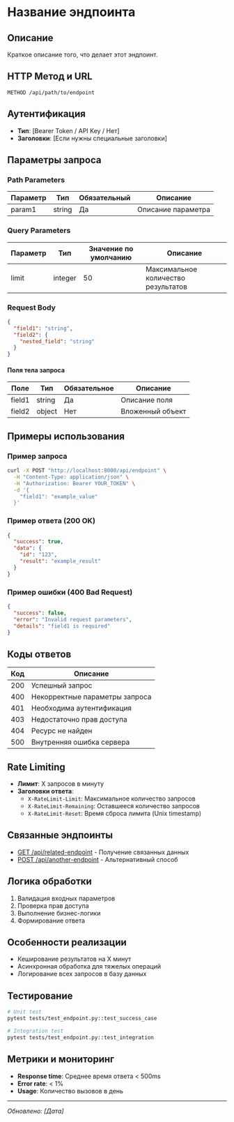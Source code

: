 # Название эндпоинта

## Описание
Краткое описание того, что делает этот эндпоинт.

## HTTP Метод и URL
```
METHOD /api/path/to/endpoint
```

## Аутентификация
- **Тип**: [Bearer Token / API Key / Нет]
- **Заголовки**: [Если нужны специальные заголовки]

## Параметры запроса

### Path Parameters
| Параметр | Тип | Обязательный | Описание |
|----------|-----|--------------|----------|
| param1 | string | Да | Описание параметра |

### Query Parameters
| Параметр | Тип | Значение по умолчанию | Описание |
|----------|-----|----------------------|----------|
| limit | integer | 50 | Максимальное количество результатов |

### Request Body
```json
{
  "field1": "string",
  "field2": {
    "nested_field": "string"
  }
}
```

#### Поля тела запроса
| Поле | Тип | Обязательное | Описание |
|------|-----|--------------|----------|
| field1 | string | Да | Описание поля |
| field2 | object | Нет | Вложенный объект |

## Примеры использования

### Пример запроса
```bash
curl -X POST "http://localhost:8000/api/endpoint" \
  -H "Content-Type: application/json" \
  -H "Authorization: Bearer YOUR_TOKEN" \
  -d '{
    "field1": "example_value"
  }'
```

### Пример ответа (200 OK)
```json
{
  "success": true,
  "data": {
    "id": "123",
    "result": "example_result"
  }
}
```

### Пример ошибки (400 Bad Request)
```json
{
  "success": false,
  "error": "Invalid request parameters",
  "details": "field1 is required"
}
```

## Коды ответов

| Код | Описание |
|-----|----------|
| 200 | Успешный запрос |
| 400 | Некорректные параметры запроса |
| 401 | Необходима аутентификация |
| 403 | Недостаточно прав доступа |
| 404 | Ресурс не найден |
| 500 | Внутренняя ошибка сервера |

## Rate Limiting
- **Лимит**: X запросов в минуту
- **Заголовки ответа**:
  - `X-RateLimit-Limit`: Максимальное количество запросов
  - `X-RateLimit-Remaining`: Оставшееся количество запросов
  - `X-RateLimit-Reset`: Время сброса лимита (Unix timestamp)

## Связанные эндпоинты
- [GET /api/related-endpoint](related-endpoint.md) - Получение связанных данных
- [POST /api/another-endpoint](another-endpoint.md) - Альтернативный способ

## Логика обработки
1. Валидация входных параметров
2. Проверка прав доступа
3. Выполнение бизнес-логики
4. Формирование ответа

## Особенности реализации
- Кеширование результатов на X минут
- Асинхронная обработка для тяжелых операций
- Логирование всех запросов в базу данных

## Тестирование
```bash
# Unit test
pytest tests/test_endpoint.py::test_success_case

# Integration test
pytest tests/test_endpoint.py::test_integration
```

## Метрики и мониторинг
- **Response time**: Среднее время ответа < 500ms
- **Error rate**: < 1%
- **Usage**: Количество вызовов в день

---

*Обновлено: [Дата]*
